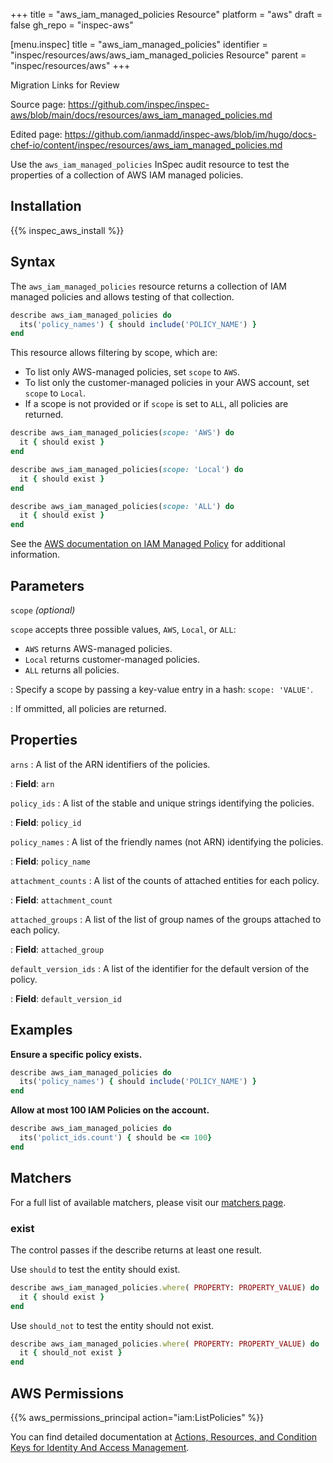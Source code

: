 +++
title = "aws_iam_managed_policies Resource"
platform = "aws"
draft = false
gh_repo = "inspec-aws"

[menu.inspec]
title = "aws_iam_managed_policies"
identifier = "inspec/resources/aws/aws_iam_managed_policies Resource"
parent = "inspec/resources/aws"
+++

<div class="admonition-note">
<p class="admonition-note-title">Migration Links for Review</p>
<div class="admonition-note-text">
<p>Source page: <a href="https://github.com/inspec/inspec-aws/blob/main/docs/resources/aws_iam_managed_policies.md">https://github.com/inspec/inspec-aws/blob/main/docs/resources/aws_iam_managed_policies.md</a></p>
<p>Edited page: <a href="https://github.com/ianmadd/inspec-aws/blob/im/hugo/docs-chef-io/content/inspec/resources/aws_iam_managed_policies.md">https://github.com/ianmadd/inspec-aws/blob/im/hugo/docs-chef-io/content/inspec/resources/aws_iam_managed_policies.md</a></p>
</div>
</div>


Use the `aws_iam_managed_policies` InSpec audit resource to test the properties of a collection of AWS IAM managed policies.

## Installation

{{% inspec_aws_install %}}

## Syntax

The `aws_iam_managed_policies` resource returns a collection of IAM managed policies and allows testing of that collection.

```ruby
describe aws_iam_managed_policies do
  its('policy_names') { should include('POLICY_NAME') }
end
```

This resource allows filtering by scope, which are:

- To list only AWS-managed policies, set `scope` to `AWS`.
- To list only the customer-managed policies in your AWS account, set `scope` to `Local`.
- If a scope is not provided or if `scope` is set to `ALL`, all policies are returned.

```ruby
describe aws_iam_managed_policies(scope: 'AWS') do
  it { should exist }
end
```

```ruby
describe aws_iam_managed_policies(scope: 'Local') do
  it { should exist }
end
```

```ruby
describe aws_iam_managed_policies(scope: 'ALL') do
  it { should exist }
end
```

See the [AWS documentation on IAM Managed Policy](https://docs.aws.amazon.com/AWSCloudFormation/latest/UserGuide/aws-resource-iam-managedpolicy.html) for additional information.

## Parameters

`scope` _(optional)_

`scope` accepts three possible values, `AWS`, `Local`, or `ALL`:

- `AWS` returns AWS-managed policies.
- `Local` returns customer-managed policies.
- `ALL` returns all policies.

: Specify a scope by passing a key-value entry in a hash: `scope: 'VALUE'`.

: If ommitted, all policies are returned.

## Properties

`arns`
: A list of the ARN identifiers of the policies.

: **Field**: `arn`

`policy_ids`
: A list of the stable and unique strings identifying the policies.

: **Field**: `policy_id`

`policy_names`
: A list of the friendly names (not ARN) identifying the policies.

: **Field**: `policy_name`

`attachment_counts`
: A list of the counts of attached entities for each policy.

: **Field**: `attachment_count`

`attached_groups`
: A list of the list of group names of the groups attached to each policy.

: **Field**: `attached_group`

`default_version_ids`
: A list of the identifier for the default version of the policy.

: **Field**: `default_version_id`

## Examples

**Ensure a specific policy exists.**

```ruby
describe aws_iam_managed_policies do
  its('policy_names') { should include('POLICY_NAME') }
end
```

**Allow at most 100 IAM Policies on the account.**

```ruby
describe aws_iam_managed_policies do
  its('polict_ids.count') { should be <= 100}
end
```

## Matchers

For a full list of available matchers, please visit our [matchers page](https://www.inspec.io/docs/reference/matchers/).

### exist

The control passes if the describe returns at least one result.

Use `should` to test the entity should exist.

```ruby
describe aws_iam_managed_policies.where( PROPERTY: PROPERTY_VALUE) do
  it { should exist }
end
```

Use `should_not` to test the entity should not exist.

```ruby
describe aws_iam_managed_policies.where( PROPERTY: PROPERTY_VALUE) do
  it { should_not exist }
end
```

## AWS Permissions

{{% aws_permissions_principal action="iam:ListPolicies" %}}

You can find detailed documentation at [Actions, Resources, and Condition Keys for Identity And Access Management](https://docs.aws.amazon.com/IAM/latest/UserGuide/list_identityandaccessmanagement.html).
